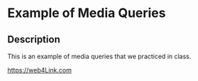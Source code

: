 # Example of Media Queries


## Description

This is an example of media queries that we practiced in class.

https://web4Link.com